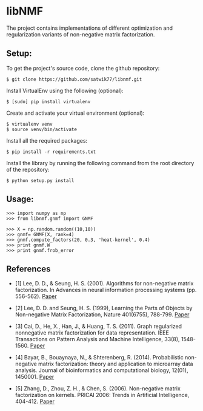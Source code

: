 # libNMF

The project contains implementations of different optimization and regularization variants of non-negative matrix factorization.

## Setup:

To get the project's source code, clone the github repository:

    $ git clone https://github.com/satwik77/libnmf.git

Install VirtualEnv using the following (optional):

    $ [sudo] pip install virtualenv

Create and activate your virtual environment (optional):

    $ virtualenv venv
    $ source venv/bin/activate

Install all the required packages:

	$ pip install -r requirements.txt

Install the library by running the following command from the root directory of the repository:

	$ python setup.py install


## Usage:

	>>> import numpy as np
	>>> from libnmf.gnmf import GNMF
	
	>>> X = np.random.random((10,10))
	>>> gnmf= GNMF(X, rank=4)
	>>> gnmf.compute_factors(20, 0.3, 'heat-kernel', 0.4)
	>>> print gnmf.W
	>>> print gnmf.frob_error

## References

* [1] Lee, D. D., & Seung, H. S. (2001). Algorithms for non-negative matrix factorization. In Advances in neural information processing systems (pp. 556-562). [Paper](https://papers.nips.cc/paper/1861-algorithms-for-non-negative-matrix-factorization.pdf)

* [2] Lee, D. D. and Seung, H. S. (1999), Learning the Parts of Objects by Non-negative Matrix Factorization, Nature 401(6755), 788-799. [Paper](http://lsa.colorado.edu/LexicalSemantics/seung-nonneg-matrix.pdf)

* [3] Cai, D., He, X., Han, J., & Huang, T. S. (2011). Graph regularized nonnegative matrix factorization for data representation. IEEE Transactions on Pattern Analysis and Machine Intelligence, 33(8), 1548-1560. [Paper](http://www.cad.zju.edu.cn/home/dengcai/Publication/Journal/TPAMI-GNMF.pdf)

* [4] Bayar, B., Bouaynaya, N., & Shterenberg, R. (2014). Probabilistic non-negative matrix factorization: theory and application to microarray data analysis. Journal of bioinformatics and computational biology, 12(01), 1450001. [Paper](https://pdfs.semanticscholar.org/18c2/302cbf1fe01a8338a186999b69abc5701c2e.pdf)

* [5] Zhang, D., Zhou, Z. H., & Chen, S. (2006). Non-negative matrix factorization on kernels. PRICAI 2006: Trends in Artificial Intelligence, 404-412. [Paper](https://cs.nju.edu.cn/zhouzh/zhouzh.files/publication/pricai06a.pdf)